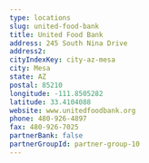 ```yaml
---
type: locations
slug: united-food-bank
title: United Food Bank
address: 245 South Nina Drive
address2: 
cityIndexKey: city-az-mesa
city: Mesa
state: AZ
postal: 85210
longitude: -111.8505282
latitude: 33.4104088
website: www.unitedfoodbank.org
phone: 480-926-4897
fax: 480-926-7025
partnerBank: false
partnerGroupId: partner-group-10
---
```

